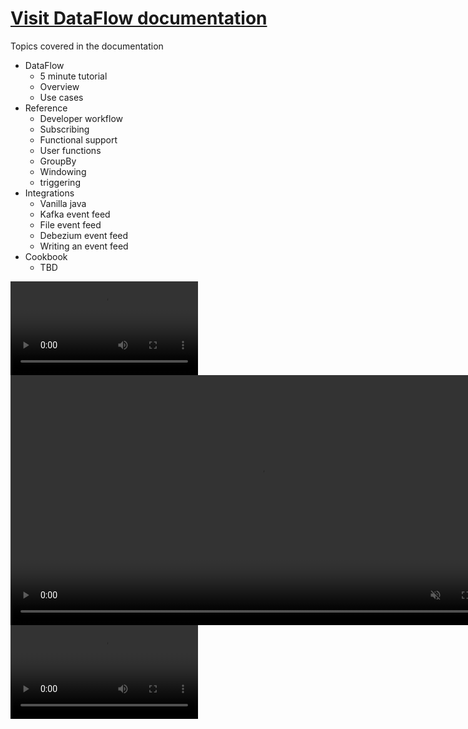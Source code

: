 # [Visit DataFlow documentation](https://telaminai.github.io/dataflow-docs/)


Topics covered in the documentation
- DataFlow
  - 5 minute tutorial
  - Overview
  - Use cases
- Reference
  - Developer workflow
  - Subscribing
  - Functional support
  - User functions
  - GroupBy
  - Windowing
  - triggering
- Integrations
  - Vanilla java
  - Kafka event feed
  - File event feed
  - Debezium event feed
  - Writing an event feed
- Cookbook
  - TBD
 


<video src="https://github.com/user-attachments/assets/ea6283c1-f787-42f9-8d28-cb9da030085f" controls="controls" style="max-width: 730px;">
</video>

<video src="https://private-user-images.githubusercontent.com/12534882/410417853-ea6283c1-f787-42f9-8d28-cb9da030085f.mov" controls="controls" muted="muted" class="d-block rounded-bottom-2 border-top width-fit" style="max-height:730px; min-height: 400px">
</video>

<video src="https://user-images.githubusercontent.com/28604639/146938627-beb71c68-b6d6-4d9f-a7eb-2d23c5b95e14.mov" controls="controls" style="max-width: 730px;">
</video>